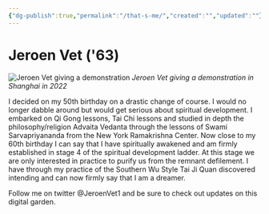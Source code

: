 ```yaml
---
{"dg-publish":true,"permalink":"/that-s-me/","created":"","updated":""}
---
```



# Jeroen Vet ('63)

![Jeroen Vet giving a demonstration](https://spiritual-garden.com/img/mmexport1664549880043.jpg)
_Jeroen Vet giving a demonstration in Shanghai in 2022_

I decided on my 50th birthday on a drastic change of course. I would no longer dabble around but would get serious about spiritual development. I embarked on Qi Gong lessons, Tai Chi lessons and studied in depth the philosophy/religion Advaita Vedanta through the lessons of Swami Sarvapriyananda from the New York Ramakrishna Center. 
Now close to my 60th birthday I can say that I have spiritually awakened and am firmly established in stage 4 of the spiritual development ladder. At this stage we are only interested in practice to purify us from the remnant defilement. I have through my practice of the Southern Wu Style Tai Ji Quan discovered intending and can now firmly say that I am a dreamer.

Follow me on twitter @JeroenVet1 and be sure to check out updates on this digital garden.
